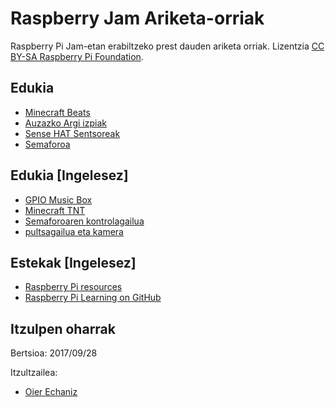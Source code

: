 # Raspberry Jam Ariketa-orriak

Raspberry Pi Jam-etan erabiltzeko prest dauden ariketa orriak. Lizentzia [CC BY-SA Raspberry Pi Foundation](https://github.com/raspberrypilearning/jam-worksheets/blob/master/LICENCE.md).

## Edukia


- [Minecraft Beats](minecraft-beats/README.md)
- [Auzazko Argi izpiak](random-sparkles/README.md)
- [Sense HAT Sentsoreak](sense-hat-sensors/README.md)
- [Semaforoa](traffic-lights/README.md)

## Edukia [Ingelesez]

- [GPIO Music Box](gpio-music-box/README.md)
- [Minecraft TNT](minecraft-tnt/README.md)
- [Semaforoaren kontrolagailua](traffic-lights-controller/README.md)
- [pultsagailua eta kamera](push-button-camera/README.md)


## Estekak [Ingelesez]

- [Raspberry Pi resources](https://www.raspberrypi.org/resources/)
- [Raspberry Pi Learning on GitHub](https://github.com/raspberrypilearning)

## Itzulpen oharrak
 Bertsioa: 2017/09/28
 
 Itzultzailea: 
 - [Oier Echaniz](https://github.com/oiertwo)
